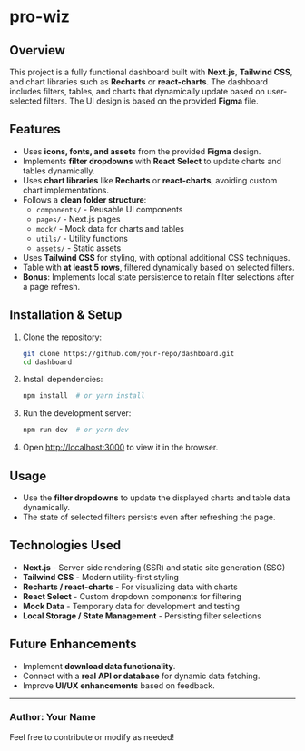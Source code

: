 # pro-wiz

## Overview
This project is a fully functional dashboard built with **Next.js**, **Tailwind CSS**, and chart libraries such as **Recharts** or **react-charts**. The dashboard includes filters, tables, and charts that dynamically update based on user-selected filters. The UI design is based on the provided **Figma** file.

## Features
- Uses **icons, fonts, and assets** from the provided **Figma** design.
- Implements **filter dropdowns** with **React Select** to update charts and tables dynamically.
- Uses **chart libraries** like **Recharts** or **react-charts**, avoiding custom chart implementations.
- Follows a **clean folder structure**:
  - `components/` - Reusable UI components
  - `pages/` - Next.js pages
  - `mock/` - Mock data for charts and tables
  - `utils/` - Utility functions
  - `assets/` - Static assets
- Uses **Tailwind CSS** for styling, with optional additional CSS techniques.
- Table with **at least 5 rows**, filtered dynamically based on selected filters.
- **Bonus**: Implements local state persistence to retain filter selections after a page refresh.

## Installation & Setup

1. Clone the repository:
   ```sh
   git clone https://github.com/your-repo/dashboard.git
   cd dashboard
   ```

2. Install dependencies:
   ```sh
   npm install  # or yarn install
   ```

3. Run the development server:
   ```sh
   npm run dev  # or yarn dev
   ```

4. Open [http://localhost:3000](http://localhost:3000) to view it in the browser.

## Usage
- Use the **filter dropdowns** to update the displayed charts and table data dynamically.
- The state of selected filters persists even after refreshing the page.

## Technologies Used
- **Next.js** - Server-side rendering (SSR) and static site generation (SSG)
- **Tailwind CSS** - Modern utility-first styling
- **Recharts / react-charts** - For visualizing data with charts
- **React Select** - Custom dropdown components for filtering
- **Mock Data** - Temporary data for development and testing
- **Local Storage / State Management** - Persisting filter selections

## Future Enhancements
- Implement **download data functionality**.
- Connect with a **real API or database** for dynamic data fetching.
- Improve **UI/UX enhancements** based on feedback.

---
### Author: Your Name
Feel free to contribute or modify as needed!

